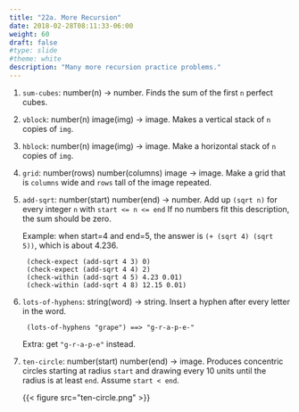 ```yaml
---
title: "22a. More Recursion"
date: 2018-02-28T08:11:33-06:00
weight: 60
draft: false
#type: slide
#theme: white
description: "Many more recursion practice problems."
---
```


1. `sum-cubes`: number(n) -> number. Finds the sum of the first `n` perfect cubes. 

2. `vblock`: number(n) image(img) -> image. Makes a vertical stack of `n` copies of `img`.

3. `hblock`: number(n) image(img) -> image. Make a horizontal stack of `n` copies of `img`.

4. `grid`: number(rows) number(columns) image -> image. Make a grid that is `columns` wide and `rows` tall of the image repeated.

5. `add-sqrt`: number(start) number(end) -> number. Add up `(sqrt n)` for every integer `n` with `start <= n <= end`
If no numbers fit this description, the sum should be zero.

    Example: when start=4 and end=5, the answer is `(+ (sqrt 4) (sqrt 5))`, which is about 4.236.

        (check-expect (add-sqrt 4 3) 0)
        (check-expect (add-sqrt 4 4) 2)
        (check-within (add-sqrt 4 5) 4.23 0.01)
        (check-within (add-sqrt 4 8) 12.15 0.01)

6. `lots-of-hyphens`: string(word) -> string. Insert a hyphen after every letter in the word. 

        (lots-of-hyphens "grape") ==> "g-r-a-p-e-"

    Extra: get `"g-r-a-p-e"` instead.

7. `ten-circle`: number(start) number(end) -> image. Produces concentric circles starting at radius `start` and drawing every 10 units until the radius is at least `end`. Assume `start < end`.

    {{< figure src="ten-circle.png" >}}
    
